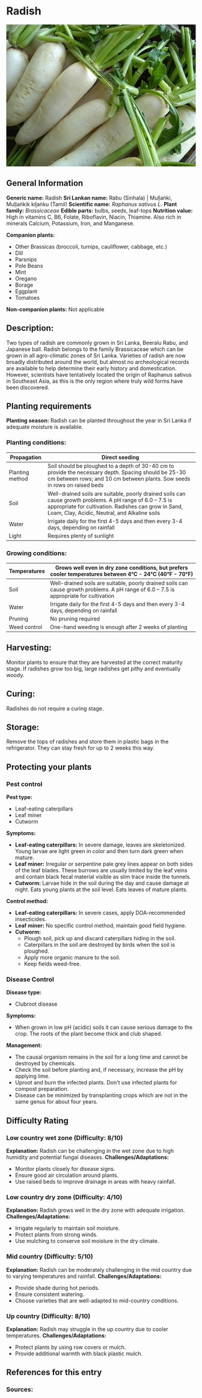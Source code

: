 # Radish
![Radish.jpeg](../../assets/images/Radish.jpeg "Image - Thamizhpparithi Maari, Wikimedia Commons")

## General Information
**Generic name:** Radish
**Sri Lankan name:** Rabu (Sinhala) | Muḷḷaṅki, Muḷḷaṅkik kiḻaṅku (Tamil)
**Scientific name:** _Raphanus sativus L._
**Plant family:** _Brassicaceae_
**Edible parts:** bulbs, seeds, leaf-tops
**Nutrition value:** High in vitamins C, B6, Folate, Riboflavin, Niacin, Thiamine. Also rich in minerals Calcium, Potassium, Iron, and Manganese.

**Companion plants:**
- Other Brassicas (broccoli, turnips, cauliflower, cabbage, etc.)
- Dill
- Parsnips
- Pole Beans
- Mint
- Oregano
- Borage
- Eggplant
- Tomatoes

**Non-companion plants:** 
Not applicable

## Description:
Two types of radish are commonly grown in Sri Lanka, Beeralu Rabu, and Japanese ball. Radish belongs to the family Brassicaceae which can be grown in all agro-climatic zones of Sri Lanka. Varieties of radish are now broadly distributed around the world, but almost no archeological records are available to help determine their early history and domestication. However, scientists have tentatively located the origin of Raphanus sativus in Southeast Asia, as this is the only region where truly wild forms have been discovered.

## Planting requirements
**Planting season:** Radish can be planted throughout the year in Sri Lanka if adequate moisture is available.

### Planting conditions:
| Propagation | Direct seeding |
|----|----|
| Planting method |  Soil should be ploughed to a depth of 30-40 cm to provide the necessary depth. Spacing should be 25-30 cm between rows; and 10 cm between plants. Sow seeds in rows on raised beds |
| Soil | Well-drained soils are suitable, poorly drained soils can cause growth problems. A pH range of 6.0 – 7.5 is appropriate for cultivation. Radishes can grow in Sand, Loam, Clay, Acidic, Neutral, and Alkaline soils |
| Water | Irrigate daily for the first 4-5 days and then every 3-4 days, depending on rainfall |
| Light | Requires plenty of sunlight |

### Growing conditions:
| Temperatures | Grows well even in dry zone conditions, but prefers cooler temperatures between 4°C - 24°C (40°F - 70°F)  |
|----|----|
| Soil | Well-drained soils are suitable, poorly drained soils can cause growth problems. A pH range of 6.0 – 7.5 is appropriate for cultivation |
| Water | Irrigate daily for the first 4-5 days and then every 3-4 days, depending on rainfall |
| Pruning | No pruning required |
| Weed control | One-hand weeding is enough after 2 weeks of planting |

## Harvesting:
Monitor plants to ensure that they are harvested at the correct maturity stage. If radishes grow too big, large radishes get pithy and eventually woody.

## Curing: 
Radishes do not require a curing stage.

## Storage: 
Remove the tops of radishes and store them in plastic bags in the refrigerator. They can stay fresh for up to 2 weeks this way.

## Protecting your plants
### Pest control
**Pest type:**
- Leaf-eating caterpillars
- Leaf miner
- Cutworm

**Symptoms:**
- **Leaf-eating caterpillars:** In severe damage, leaves are skeletonized. Young larvae are light green in color and then turn dark green when mature.
- **Leaf miner:** Irregular or serpentine pale grey lines appear on both sides of the leaf blades. These burrows are usually limited by the leaf veins and contain black fecal material visible as slim trace inside the tunnels.
- **Cutworm:** Larvae hide in the soil during the day and cause damage at night. Eats young plants at the soil level. Eats leaves of mature plants.

**Control method:**
- **Leaf-eating caterpillars:** In severe cases, apply DOA-recommended insecticides.
- **Leaf miner:** No specific control method, maintain good field hygiene.
- **Cutworm:** 
  - Plough soil, pick up and discard caterpillars hiding in the soil.
  - Caterpillars in the soil are destroyed by birds when the soil is ploughed.
  - Apply more organic manure to the soil.
  - Keep fields weed-free.

### Disease Control
**Disease type:**
- Clubroot disease

**Symptoms:**
- When grown in low pH (acidic) soils it can cause serious damage to the crop. The roots of the plant become thick and club shaped.

**Management:**
- The causal organism remains in the soil for a long time and cannot be destroyed by chemicals.
- Check the soil before planting and, if necessary, increase the pH by applying lime.
- Uproot and burn the infected plants. Don't use infected plants for compost preparation.
- Disease can be minimized by transplanting crops which are not in the same genus for about four years.

## Difficulty Rating
### Low country wet zone (Difficulty: 8/10)
**Explanation:** Radish can be challenging in the wet zone due to high humidity and potential fungal diseases.
**Challenges/Adaptations:**
- Monitor plants closely for disease signs.
- Ensure good air circulation around plants.
- Use raised beds to improve drainage in areas with heavy rainfall.

### Low country dry zone (Difficulty: 4/10)
**Explanation:** Radish grows well in the dry zone with adequate irrigation.
**Challenges/Adaptations:**
- Irrigate regularly to maintain soil moisture.
- Protect plants from strong winds.
- Use mulching to conserve soil moisture in the dry climate.

### Mid country (Difficulty: 5/10)
**Explanation:** Radish can be moderately challenging in the mid country due to varying temperatures and rainfall.
**Challenges/Adaptations:**
- Provide shade during hot periods.
- Ensure consistent watering.
- Choose varieties that are well-adapted to mid-country conditions.

### Up country (Difficulty: 8/10)
**Explanation:** Radish may struggle in the up country due to cooler temperatures.
**Challenges/Adaptations:**
- Protect plants by using row covers or mulch.
- Provide additional warmth with black plastic mulch.

## References for this entry
### Sources:
